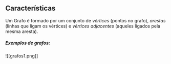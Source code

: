 ## Características
Um Grafo é formado por um conjunto de *vértices* (pontos no grafo), *arestas* (linhas que ligam os vértices) e *vértices adjacentes* (aqueles ligados pela mesma aresta). 
##### Exemplos de grafos:
![[grafos1.png]]
